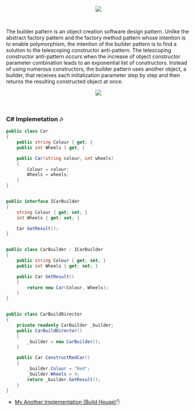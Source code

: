 <p align="center"><img src="https://i2.wp.com/s3.amazonaws.com/production-wordpress-assets/blog/wp-content/uploads/2017/04/24100210/builder-method.png?fit=540%2C270&ssl=1"></p>

<br>

The builder pattern is an object creation software design pattern. Unlike the abstract factory pattern and the factory method pattern whose intention is to enable polymorphism, the intention of the builder pattern is to find a solution to the telescoping constructor anti-pattern. The telescoping constructor anti-pattern occurs when the increase of object constructor parameter combination leads to an exponential list of constructors. Instead of using numerous constructors, the builder pattern uses another object, a builder, that receives each initialization parameter step by step and then returns the resulting constructed object at once.
<br>
<p align="center"><img src="https://i.ytimg.com/vi/Okw_XkQaXtE/maxresdefault.jpg"></p>

<br>

### C# Implemetation :notes:

```C#
public class Car
{
    public string Colour { get; }
    public int Wheels { get; }

    public Car(string colour, int wheels)
    {
        Colour = colour;
        Wheels = wheels;
    }
}


public interface ICarBuilder
{
    string Colour { get; set; }
    int Wheels { get; set; }

    Car GetResult();
}


public class CarBuilder : ICarBuilder
{
    public string Colour { get; set; }
    public int Wheels { get; set; }

    public Car GetResult()
    {
        return new Car(Colour, Wheels);
    }
}


public class CarBuildDirector
{
    private readonly CarBuilder _builder;
    public CarBuildDirector()
    {
        _builder = new CarBuilder();
    }

    public Car ConstructRedCar()
    {
        _builder.Colour = "Red";
        _builder.Wheels = 4;
        return _builder.GetResult();
    }
}
```

* [My Another Implementation (Build House)](https://github.com/VanHakobyan/DesignPatterns/tree/master/Builder/Builder):hand:
